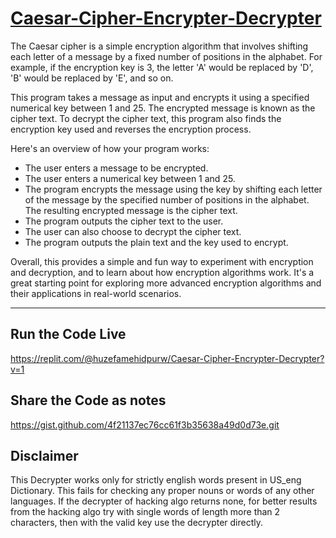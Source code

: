# [Caesar-Cipher-Encrypter-Decrypter](https://replit.com/@huzefamehidpurw/Caesar-Cipher-Encrypter-Decrypter?v=1)

The Caesar cipher is a simple encryption algorithm that involves shifting each letter of a message by a fixed number of positions in the alphabet. For example, if the encryption key is 3, the letter 'A' would be replaced by 'D', 'B' would be replaced by 'E', and so on.

This program takes a message as input and encrypts it using a specified numerical key between 1 and 25. The encrypted message is known as the cipher text. To decrypt the cipher text, this program also finds the encryption key used and reverses the encryption process.

Here's an overview of how your program works:

- The user enters a message to be encrypted.
- The user enters a numerical key between 1 and 25.
- The program encrypts the message using the key by shifting each letter of the message by the specified number of positions in the alphabet. The resulting encrypted message is the cipher text.
- The program outputs the cipher text to the user.
- The user can also choose to decrypt the cipher text.
- The program outputs the plain text and the key used to encrypt.

Overall, this provides a simple and fun way to experiment with encryption and decryption, and to learn about how encryption algorithms work. It's a great starting point for exploring more advanced encryption algorithms and their applications in real-world scenarios.

<hr>

## Run the Code Live
https://replit.com/@huzefamehidpurw/Caesar-Cipher-Encrypter-Decrypter?v=1

## Share the Code as notes
https://gist.github.com/4f21137ec76cc61f3b35638a49d0d73e.git

## Disclaimer
This Decrypter works only for strictly english words present in US_eng Dictionary. This fails for checking any proper nouns or words of any other languages. If the decrypter of hacking algo returns none, for better results from the hacking algo try with single words of length more than 2 characters, then with the valid key use the decrypter directly.
